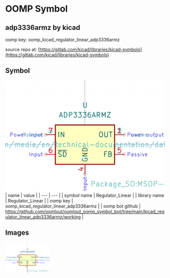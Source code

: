 # OOMP Symbol  
## adp3336armz  by kicad  
  
oomp key: oomp_kicad_regulator_linear_adp3336armz  
  
source repo at: [https://gitlab.com/kicad/libraries/kicad-symbols](https://gitlab.com/kicad/libraries/kicad-symbols)  
## Symbol  
  
[![working.png](working_600.png)](working.png)  
| name | value | 
| --- | --- | 
| symbol name | Regulator_Linear | 
| library name | Regulator_Linear | 
| oomp key | oomp_kicad_regulator_linear_adp3336armz | 
| oomp bot github | https://github.com/oomlout/oomlout_oomp_symbol_bot/tree/main/kicad_regulator_linear_adp3336armz/working | 
## Images  
  
[![working.png](working_140.png)](working.png)  
